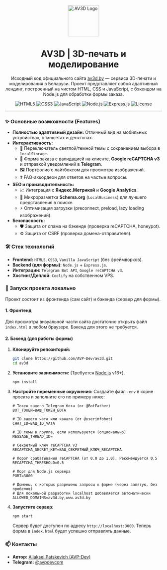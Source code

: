 <div align="center">
  <a href="https://av3d.by" target="_blank">
    <img src="https://av3d.by/assets/img/logo.webp" alt="AV3D Logo" width="100"/>
  </a>
  <h1>AV3D | 3D-печать и моделирование</h1>
  <p>
    Исходный код официального сайта <a href="https://av3d.by/">av3d.by</a> — сервиса 3D-печати и моделирования в Беларуси. Проект представляет собой адаптивный лендинг, построенный на чистом HTML, CSS и JavaScript, с бэкендом на Node.js для обработки формы заказа.
  </p>
  <p>
    <img src="https://img.shields.io/badge/HTML5-E34F26?style=for-the-badge&logo=html5&logoColor=white" alt="HTML5"/>
    <img src="https://img.shields.io/badge/CSS3-1572B6?style=for-the-badge&logo=css3&logoColor=white" alt="CSS3"/>
    <img src="https://img.shields.io/badge/JavaScript-F7DF1E?style=for-the-badge&logo=javascript&logoColor=black" alt="JavaScript"/>
    <img src="https://img.shields.io/badge/Node.js-339933?style=for-the-badge&logo=nodedotjs&logoColor=white" alt="Node.js"/>
    <img src="https://img.shields.io/badge/Express.js-000000?style=for-the-badge&logo=express&logoColor=white" alt="Express.js"/>
    <img src="https://img.shields.io/github/license/AVP-Dev/av3d?style=for-the-badge" alt="License">
  </p>
</div>

---

### ✨ Основные возможности (Features)

-   **Полностью адаптивный дизайн:** Отличный вид на мобильных устройствах, планшетах и десктопах.
-   **Интерактивность:**
    -   🎨 Переключатель светлой/темной темы с сохранением выбора в `localStorage`.
    -   📝 Форма заказа с валидацией на клиенте, **Google reCAPTCHA v3** и отправкой уведомлений в **Telegram**.
    -   🖼️ Портфолио с лайтбоксом для просмотра изображений.
    -   ❓ FAQ-аккордеон для ответов на частые вопросы.
-   **SEO и производительность:**
    -   📈 Интеграция с **Яндекс.Метрикой** и **Google Analytics**.
    -   📄 Микроразметка **Schema.org** (`LocalBusiness`) для лучшего представления в поиске.
    -   ⚡ Оптимизация загрузки (preconnect, preload, lazy loading изображений).
-   **Безопасность:**
    -   🛡️ Защита от спама на бэкенде (проверка reCAPTCHA, honeypot).
    -   ⚙️ Защита от CSRF (проверка домена-отправителя).

### 🛠️ Стек технологий

-   **Frontend:** `HTML5`, `CSS3`, `Vanilla JavaScript` (без фреймворков).
-   **Backend (для формы):** `Node.js` + `Express.js`.
-   **Интеграции:** `Telegram Bot API`, `Google reCAPTCHA v3`.
-   **Хостинг/Деплой:** `Coolify` на собственном VPS.

### 🚀 Запуск проекта локально

Проект состоит из фронтенда (сам сайт) и бэкенда (сервер для формы).

#### 1. Фронтенд

Для просмотра визуальной части сайта достаточно открыть файл `index.html` в любом браузере. Бэкенд для этого не требуется.

#### 2. Бэкенд (для работы формы)

1.  **Клонируйте репозиторий:**
    ```bash
    git clone https://github.com/AVP-Dev/av3d.git
    cd av3d
    ```
2.  **Установите зависимости:**
    (Требуется [Node.js](https://nodejs.org/) v16+).
    ```bash
    npm install
    ```
3.  **Настройте переменные окружения:**
    Создайте файл `.env` в корне проекта и заполните его по примеру ниже:

    ```dotenv
    # Токен вашего Telegram бота (от @BotFather)
    BOT_TOKEN=ВАШ_ТОКЕН_БОТА

    # ID вашего чата или канала (от @userinfobot)
    CHAT_ID=ВАШ_ID_ЧАТА

    # ID темы в группе, если используется (опционально)
    MESSAGE_THREAD_ID=

    # Секретный ключ reCAPTCHA v3
    RECAPTCHA_SECRET_KEY=ВАШ_СЕКРЕТНЫЙ_КЛЮЧ_RECAPTCHA

    # Порог срабатывания reCAPTCHA (от 0.0 до 1.0). Рекомендуется 0.5
    RECAPTCHA_THRESHOLD=0.5

    # Порт для Node.js сервера
    PORT=3000

    # Домены, с которых разрешены запросы к форме (через запятую, без пробелов)
    # Для локальной разработки localhost добавляется автоматически
    ALLOWED_DOMAINS=av3d.by,www.av3d.by
    ```

4.  **Запустите сервер:**
    ```bash
    npm start
    ```
    Сервер будет доступен по адресу `http://localhost:3000`. Теперь форма в `index.html` будет успешно отправлять данные.

### 📫 Контакты

-   **Автор:** [Aliaksei Patskevich (AVP-Dev)](https://avpdev.com)
-   **Telegram:** [@avpdevcom](https://t.me/avpdevcom)